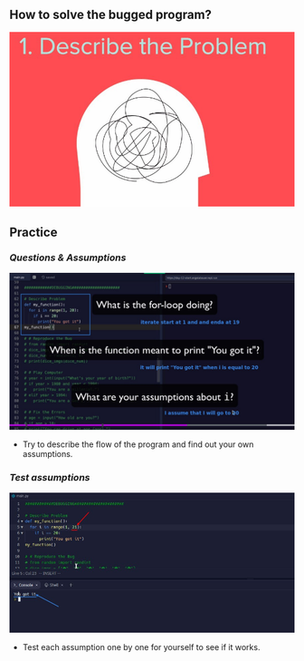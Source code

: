 ## **How to solve the bugged program?**

![Alt 1. Describe the Problem](pic/01.jpg)

## **Practice**

### _Questions & Assumptions_

![Alt codes whith problem & questions](pic/02.jpg)

- Try to describe the flow of the program and find out your own assumptions.

### _Test assumptions_

![Alt solution](pic/03.jpg)

- Test each assumption one by one for yourself to see if it works.
